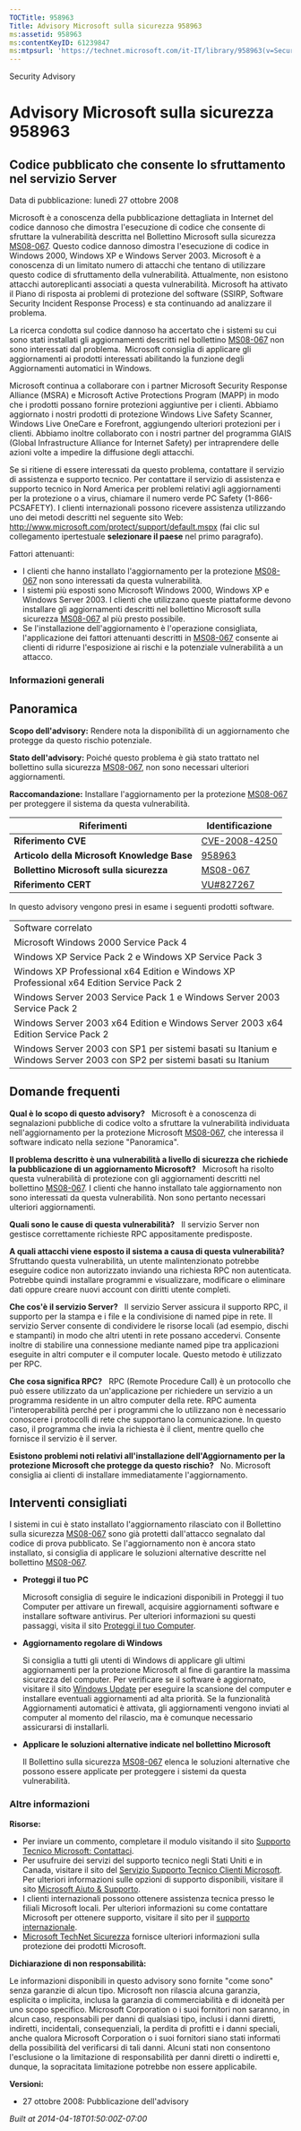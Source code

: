 ```yaml
---
TOCTitle: 958963
Title: Advisory Microsoft sulla sicurezza 958963
ms:assetid: 958963
ms:contentKeyID: 61239847
ms:mtpsurl: 'https://technet.microsoft.com/it-IT/library/958963(v=Security.10)'
---
```


Security Advisory

Advisory Microsoft sulla sicurezza 958963
=========================================

Codice pubblicato che consente lo sfruttamento nel servizio Server
------------------------------------------------------------------

Data di pubblicazione: lunedì 27 ottobre 2008

Microsoft è a conoscenza della pubblicazione dettagliata in Internet del codice dannoso che dimostra l'esecuzione di codice che consente di sfruttare la vulnerabilità descritta nel Bollettino Microsoft sulla sicurezza [MS08-067](http://technet.microsoft.com/security/bulletin/ms08-067). Questo codice dannoso dimostra l'esecuzione di codice in Windows 2000, Windows XP e Windows Server 2003. Microsoft è a conoscenza di un limitato numero di attacchi che tentano di utilizzare questo codice di sfruttamento della vulnerabilità. Attualmente, non esistono attacchi autoreplicanti associati a questa vulnerabilità. Microsoft ha attivato il Piano di risposta ai problemi di protezione del software (SSIRP, Software Security Incident Response Process) e sta continuando ad analizzare il problema.

La ricerca condotta sul codice dannoso ha accertato che i sistemi su cui sono stati installati gli aggiornamenti descritti nel bollettino [MS08-067](http://technet.microsoft.com/security/bulletin/ms08-067) non sono interessati dal problema.  Microsoft consiglia di applicare gli aggiornamenti ai prodotti interessati abilitando la funzione degli Aggiornamenti automatici in Windows.

Microsoft continua a collaborare con i partner Microsoft Security Response Alliance (MSRA) e Microsoft Active Protections Program (MAPP) in modo che i prodotti possano fornire protezioni aggiuntive per i clienti. Abbiamo aggiornato i nostri prodotti di protezione Windows Live Safety Scanner, Windows Live OneCare e Forefront, aggiungendo ulteriori protezioni per i clienti. Abbiamo inoltre collaborato con i nostri partner del programma GIAIS (Global Infrastructure Alliance for Internet Safety) per intraprendere delle azioni volte a impedire la diffusione degli attacchi.

Se si ritiene di essere interessati da questo problema, contattare il servizio di assistenza e supporto tecnico. Per contattare il servizio di assistenza e supporto tecnico in Nord America per problemi relativi agli aggiornamenti per la protezione o a virus, chiamare il numero verde PC Safety (1-866-PCSAFETY). I clienti internazionali possono ricevere assistenza utilizzando uno dei metodi descritti nel seguente sito Web: <http://www.microsoft.com/protect/support/default.mspx> (fai clic sul collegamento ipertestuale **selezionare il paese** nel primo paragrafo).

Fattori attenuanti:

-   I clienti che hanno installato l'aggiornamento per la protezione [MS08-067](http://technet.microsoft.com/security/bulletin/ms08-067) non sono interessati da questa vulnerabilità.
-   I sistemi più esposti sono Microsoft Windows 2000, Windows XP e Windows Server 2003. I clienti che utilizzano queste piattaforme devono installare gli aggiornamenti descritti nel bollettino Microsoft sulla sicurezza [MS08-067](http://technet.microsoft.com/security/bulletin/ms08-067) al più presto possibile.
-   Se l'installazione dell'aggiornamento è l'operazione consigliata, l'applicazione dei fattori attenuanti descritti in [MS08-067](http://technet.microsoft.com/security/bulletin/ms08-067) consente ai clienti di ridurre l'esposizione ai rischi e la potenziale vulnerabilità a un attacco.

### Informazioni generali

Panoramica
----------

<span></span>
**Scopo dell'advisory:** Rendere nota la disponibilità di un aggiornamento che protegge da questo rischio potenziale.

**Stato dell'advisory:** Poiché questo problema è già stato trattato nel bollettino sulla sicurezza [MS08-067](http://technet.microsoft.com/security/bulletin/ms08-067), non sono necessari ulteriori aggiornamenti.

**Raccomandazione:** Installare l'aggiornamento per la protezione [MS08-067](http://technet.microsoft.com/security/bulletin/ms08-067) per proteggere il sistema da questa vulnerabilità.

| Riferimenti                                 | Identificazione                                                                  |
|---------------------------------------------|----------------------------------------------------------------------------------|
| **Riferimento CVE**                         | [CVE-2008-4250](http://www.cve.mitre.org/cgi-bin/cvename.cgi?name=cve-2008-4250) |
| **Articolo della Microsoft Knowledge Base** | [958963](http://support.microsoft.com/kb/958963)                                 |
| **Bollettino Microsoft sulla sicurezza**    | [MS08-067](http://technet.microsoft.com/security/bulletin/ms08-067)              |
| **Riferimento CERT**                        | [VU\#827267](http://www.kb.cert.org/vuls/id/827267)                              |

In questo advisory vengono presi in esame i seguenti prodotti software.

|                                                                                                                       |
|-----------------------------------------------------------------------------------------------------------------------|
| Software correlato                                                                                                    |
| Microsoft Windows 2000 Service Pack 4                                                                                 |
| Windows XP Service Pack 2 e Windows XP Service Pack 3                                                                 |
| Windows XP Professional x64 Edition e Windows XP Professional x64 Edition Service Pack 2                              |
| Windows Server 2003 Service Pack 1 e Windows Server 2003 Service Pack 2                                               |
| Windows Server 2003 x64 Edition e Windows Server 2003 x64 Edition Service Pack 2                                      |
| Windows Server 2003 con SP1 per sistemi basati su Itanium e Windows Server 2003 con SP2 per sistemi basati su Itanium |

Domande frequenti
-----------------

<span></span>
**Qual è lo scopo di questo advisory?**  
Microsoft è a conoscenza di segnalazioni pubbliche di codice volto a sfruttare la vulnerabilità individuata nell'aggiornamento per la protezione Microsoft [MS08-067](http://technet.microsoft.com/security/bulletin/ms08-067), che interessa il software indicato nella sezione "Panoramica".

**Il problema descritto è una vulnerabilità a livello di sicurezza che richiede la pubblicazione di un aggiornamento Microsoft?**  
Microsoft ha risolto questa vulnerabilità di protezione con gli aggiornamenti descritti nel bollettino [MS08-067](http://technet.microsoft.com/security/bulletin/ms08-067). I clienti che hanno installato tale aggiornamento non sono interessati da questa vulnerabilità. Non sono pertanto necessari ulteriori aggiornamenti.

**Quali sono le cause di questa vulnerabilità?**  
Il servizio Server non gestisce correttamente richieste RPC appositamente predisposte.

**A quali attacchi viene esposto il sistema a causa di questa vulnerabilità?**  
Sfruttando questa vulnerabilità, un utente malintenzionato potrebbe eseguire codice non autorizzato inviando una richiesta RPC non autenticata. Potrebbe quindi installare programmi e visualizzare, modificare o eliminare dati oppure creare nuovi account con diritti utente completi.

**Che cos'è il servizio Server?**  
Il servizio Server assicura il supporto RPC, il supporto per la stampa e i file e la condivisione di named pipe in rete. Il servizio Server consente di condividere le risorse locali (ad esempio, dischi e stampanti) in modo che altri utenti in rete possano accedervi. Consente inoltre di stabilire una connessione mediante named pipe tra applicazioni eseguite in altri computer e il computer locale. Questo metodo è utilizzato per RPC.

**Che cosa significa RPC?**  
RPC (Remote Procedure Call) è un protocollo che può essere utilizzato da un'applicazione per richiedere un servizio a un programma residente in un altro computer della rete. RPC aumenta l'interoperabilità perché per i programmi che lo utilizzano non è necessario conoscere i protocolli di rete che supportano la comunicazione. In questo caso, il programma che invia la richiesta è il client, mentre quello che fornisce il servizio è il server.

**Esistono problemi noti relativi all'installazione dell'Aggiornamento per la protezione Microsoft che protegge da questo rischio?**  
No. Microsoft consiglia ai clienti di installare immediatamente l'aggiornamento.

Interventi consigliati
----------------------

<span></span>
I sistemi in cui è stato installato l'aggiornamento rilasciato con il Bollettino sulla sicurezza [MS08-067](http://technet.microsoft.com/security/bulletin/ms08-067) sono già protetti dall'attacco segnalato dal codice di prova pubblicato. Se l'aggiornamento non è ancora stato installato, si consiglia di applicare le soluzioni alternative descritte nel bollettino [MS08-067](http://technet.microsoft.com/security/bulletin/ms08-067).

-   **Proteggi il tuo PC**

    Microsoft consiglia di seguire le indicazioni disponibili in Proteggi il tuo Computer per attivare un firewall, acquisire aggiornamenti software e installare software antivirus. Per ulteriori informazioni su questi passaggi, visita il sito [Proteggi il tuo Computer](http://www.microsoft.com/italy/athome/security/computer/default.mspx).

-   **Aggiornamento regolare di Windows**

    Si consiglia a tutti gli utenti di Windows di applicare gli ultimi aggiornamenti per la protezione Microsoft al fine di garantire la massima sicurezza del computer. Per verificare se il software è aggiornato, visitare il sito [Windows Update](http://windowsupdate.microsoft.com/) per eseguire la scansione del computer e installare eventuali aggiornamenti ad alta priorità. Se la funzionalità Aggiornamenti automatici è attivata, gli aggiornamenti vengono inviati al computer al momento del rilascio, ma è comunque necessario assicurarsi di installarli.

-   **Applicare le soluzioni alternative indicate nel bollettino Microsoft**

    Il Bollettino sulla sicurezza [MS08-067](http://technet.microsoft.com/security/bulletin/ms08-067) elenca le soluzioni alternative che possono essere applicate per proteggere i sistemi da questa vulnerabilità.

### Altre informazioni

**Risorse:**

-   Per inviare un commento, completare il modulo visitando il sito [Supporto Tecnico Microsoft: Contattaci](https://support.microsoft.com/common/survey.aspx?scid=sw;en;1257&amp;showpage=1&amp;ws=technet&amp;sd=tech).
-   Per usufruire dei servizi del supporto tecnico negli Stati Uniti e in Canada, visitare il sito del [Servizio Supporto Tecnico Clienti Microsoft](http://support.microsoft.com/). Per ulteriori informazioni sulle opzioni di supporto disponibili, visitare il sito [Microsoft Aiuto & Supporto](http://support.microsoft.com/).
-   I clienti internazionali possono ottenere assistenza tecnica presso le filiali Microsoft locali. Per ulteriori informazioni su come contattare Microsoft per ottenere supporto, visitare il sito per il [supporto internazionale](http://support.microsoft.com/).
-   [Microsoft TechNet Sicurezza](http://technet.microsoft.com/it-it/security/default.aspx) fornisce ulteriori informazioni sulla protezione dei prodotti Microsoft.

**Dichiarazione di non responsabilità:**

Le informazioni disponibili in questo advisory sono fornite "come sono" senza garanzie di alcun tipo. Microsoft non rilascia alcuna garanzia, esplicita o implicita, inclusa la garanzia di commerciabilità e di idoneità per uno scopo specifico. Microsoft Corporation o i suoi fornitori non saranno, in alcun caso, responsabili per danni di qualsiasi tipo, inclusi i danni diretti, indiretti, incidentali, consequenziali, la perdita di profitti e i danni speciali, anche qualora Microsoft Corporation o i suoi fornitori siano stati informati della possibilità del verificarsi di tali danni. Alcuni stati non consentono l'esclusione o la limitazione di responsabilità per danni diretti o indiretti e, dunque, la sopracitata limitazione potrebbe non essere applicabile.

**Versioni:**

-   27 ottobre 2008: Pubblicazione dell'advisory

*Built at 2014-04-18T01:50:00Z-07:00*
